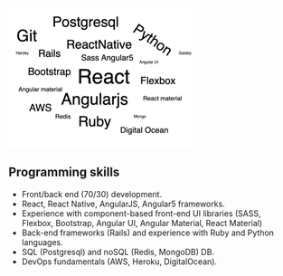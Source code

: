 ![programming_skills](/programming_skills.png)

## Programming skills
* Front/back end (70/30) development.
* React, React Native, AngularJS, Angular5 frameworks.
* Experience with component-based front-end UI libraries (SASS, Flexbox, Bootstrap, Angular UI, Angular Material, React Material)
* Back-end frameworks (Rails) and experience with Ruby and Python languages.
* SQL (Postgresql) and noSQL (Redis, MongoDB) DB.
* DevOps fundamentals (AWS, Heroku, DigitalOcean).
